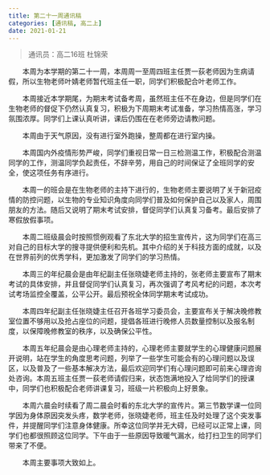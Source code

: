 ```yaml
---
title: 第二十一周通讯稿
categories: [通讯稿, 高二上]
date: 2021-01-21
---
```


> 通讯员：高二16班 杜锦荣

　　本周为本学期的第二十一周，本周周一至周四班主任贾一荻老师因为生病请假，所以生物老师叶婧老师暂代班主任一职，同学们积极配合叶老师工作。

　　本周接近本学期尾，为期末考试备考周，虽然班主任不在身边，但是同学们在生物老师的督促下仍然认真复习，积极为下周期末考试准备，学习热情高涨，学习氛围浓厚。同学们上课认真听讲，课后仍围在在老师旁边请教问题。

　　本周由于天气原因，没有进行室外跑操，整周都在进行室内操。

　　本周国内外疫情形势严峻，同学们重视日常一日三检测温工作，积极配合测温同学的工作，测温同学负起责任，不辞辛劳，用自己的时间保证了全班同学的安全，使这项任务有序进行。

　　本周一的班会是在生物老师的主持下进行的，生物老师主要说明了关于新冠疫情的防控问题，以生物的专业知识角度向同学们普及如何保护自己以及家人，周围朋友的方法。随后又说明了期末考试安排，督促同学们认真复习备考。最后安排了寒假放假事项。

　　本周二班级晨会时按照惯例观看了东北大学的招生宣传片，这为同学们在高三对自己的目标大学的搜寻提供便利和先机。其中介绍的关于科技方面的成就，以及在世界前列的优秀学科，更加激发了同学们的学习热情。

　　本周三的年纪晨会是由年纪副主任张晓婕老师主持的，张老师主要宣布了期末考试的具体安排，并且督促同学们认真复习，再次强调了考风考纪的问题，本次考试考场监控全覆盖，公平公开。最后预祝全体同学期末考试成功。

　　本周四年纪副主任张晓婕主任召开各班学习委员会，主要宣布关于解决晚修教室位置不够用以及抢占座位的问题，提倡各班进行晚修人员数量控制以及报名制度，以保障晚修教室的秩序，以及确保公平性。

　　本周五年纪晨会是由心理老师主持的，心理老师主要就学生的心理健康问题展开说明，站在学生的角度思考问题，列举了一些学生可能会有的心理问题以及误区，以及普及了一些基本解决方法，最后欢迎同学们有心理问题即可前来心理咨询处咨询。本周五班主任贾一荻老师请假归来，状态饱满地投入了给同学们的授课中，同学们也积极配合老师讲课复习，班级一片积极向上好景象。

　　本周六晨会时续看了周二晨会时看的东北大学的宣传片。第三节数学课一位同学因为身体原因突发头疼，数学老师，张晓婕老师，班主任及时处理了这个突发事件，并提醒同学们注意身体健康。所幸这位同学并无大碍，已经可以正常上课，同学们也都很照顾这位同学。下午由于一些原因导致暖气漏水，给打扫卫生的同学们带来了不便。

　　本周主要事项大致如上。
